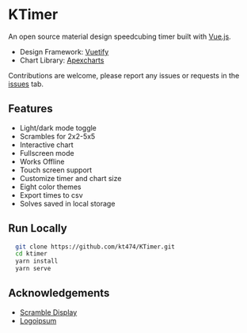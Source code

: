 # KTimer

An open source material design speedcubing timer built with [Vue.js](https://vuejs.org/).

- Design Framework: [Vuetify](https://vuetifyjs.com/en/)
- Chart Library: [Apexcharts](https://apexcharts.com/)

Contributions are welcome, please report any issues or requests in the [issues](https://github.com/kt474/KTimer/issues) tab.

## Features

- Light/dark mode toggle
- Scrambles for 2x2-5x5
- Interactive chart
- Fullscreen mode
- Works Offline
- Touch screen support
- Customize timer and chart size
- Eight color themes
- Export times to csv
- Solves saved in local storage

## Run Locally

```bash
  git clone https://github.com/kt474/KTimer.git
  cd ktimer
  yarn install
  yarn serve
```

## Acknowledgements

- [Scramble Display](https://github.com/cubing/scramble-display)
- [Logoipsum](https://logoipsum.com/)
